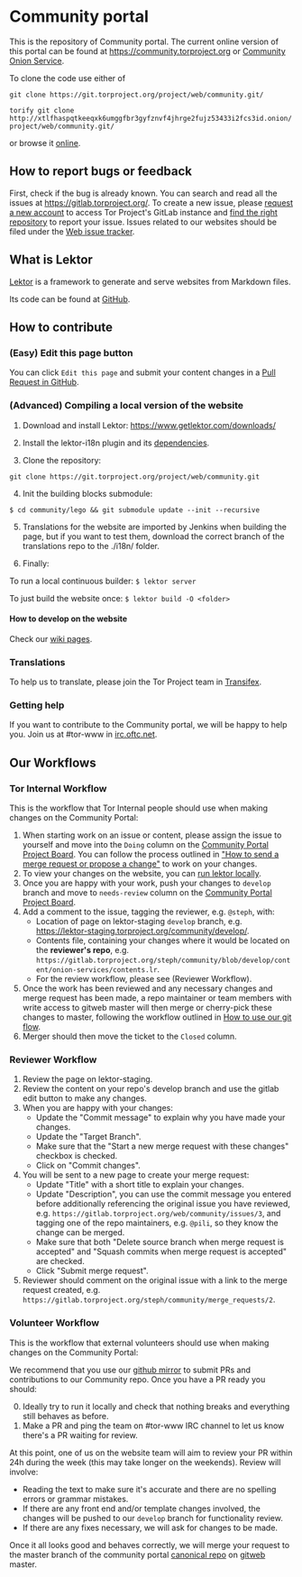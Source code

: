 # Community portal

This is the repository of Community portal. The current online version of this portal can be found at https://community.torproject.org or [Community Onion Service](http://xmrhfasfg5suueegrnc4gsgyi2tyclcy5oz7f5drnrodmdtob6t2ioyd.onion/).

To clone the code use either of 

```git clone https://git.torproject.org/project/web/community.git/```

```torify git clone http://xtlfhaspqtkeeqxk6umggfbr3gyfznvf4jhrge2fujz53433i2fcs3id.onion/project/web/community.git/``` 

or browse it [online](http://gzgme7ov25seqjbphab4fkcph3jkobfwwpivt5kzbv3kqx2y2qttl4yd.onion/project/web/community).

## How to report bugs or feedback 

First, check if the bug is already known. You can search and read all the issues at https://gitlab.torproject.org/. To create a new issue, please [request a new account](https://gitlab.onionize.space/) to access Tor Project's GitLab instance and [find the right repository](https://gitlab.torproject.org/tpo) to report your issue. Issues related to our websites should be filed under the [Web issue tracker](https://gitlab.torproject.org/groups/tpo/web/-/issues).

## What is Lektor

[Lektor](https://www.getlektor.com/) is a framework to generate and serve websites from Markdown files.

Its code can be found at [GitHub](https://github.com/lektor/lektor).

## How to contribute

### (Easy) Edit this page button

You can click ```Edit this page``` and submit your content changes in a [Pull Request in GitHub](https://github.com/torproject/community/pulls).

### (Advanced) Compiling a local version of the website

1. Download and install Lektor: https://www.getlektor.com/downloads/

2. Install the lektor-i18n plugin and its [dependencies](https://github.com/numericube/lektor-i18n-plugin#prerequisites).

3. Clone the repository:

```git clone https://git.torproject.org/project/web/community.git```

4. Init the building blocks submodule: 

```$ cd community/lego && git submodule update --init --recursive```

5. Translations for the website are imported by Jenkins when building the page, but if you want to test them, download the correct branch of the translations repo to the ./i18n/ folder.

6. Finally:

To run a local continuous builder: ```$ lektor server```

To just build the website once: ```$ lektor build -O <folder>```

#### How to develop on the website

Check our [wiki pages](https://gitlab.torproject.org/web/community/wikis/How-to-develop-on-the-website).

### Translations

To help us to translate, please join the Tor Project team in [Transifex](https://www.transifex.com/).

### Getting help

If you want to contribute to the Community portal, we will be happy to help you. Join us at #tor-www in [irc.oftc.net](https://www.oftc.net).

## Our Workflows

### Tor Internal Workflow

This is the workflow that Tor Internal people should use when making changes on the Community Portal:

1. When starting work on an issue or content, please assign the issue to yourself and move into the `Doing` column on the [Community Portal Project Board](https://dip.torproject.org/web/community/-/boards). You can follow the process outlined in ["How to send a merge request or propose a change"](https://gitlab.torproject.org/web/tpo/wikis/Git-flow-and-merge-requests#how-to-send-a-merge-request-or-propose-a-change) to work on your changes.
2. To view your changes on the website, you can [run lektor locally](https://gitlab.torproject.org/web/tpo/wikis/Compiling-a-local-version-of-the-website).
3. Once you are happy with your work, push your changes to `develop` branch and move to `needs-review` column on the [Community Portal Project Board](https://gitlab.torproject.org/web/community/-/boards).
4. Add a comment to the issue, tagging the reviewer, e.g. `@steph`, with:
    - Location of page on lektor-staging `develop` branch, e.g. https://lektor-staging.torproject.org/community/develop/.
    - Contents file, containing your changes where it would be located on the **reviewer's repo**, e.g. `https://gitlab.torproject.org/steph/community/blob/develop/content/onion-services/contents.lr`.
    - For the review workflow, please see (Reviewer Workflow).
5. Once the work has been reviewed and any necessary changes and merge request has been made, a repo maintainer or team members with write access to gitweb master will then merge or cherry-pick these changes to master, following the workflow outlined in [How to use our git flow](https://gitlab.torproject.org/web/tpo/wikis/Git-flow-and-merge-requests#how-to-use-our-git-flow).
6. Merger should then move the ticket to the `Closed` column.

### Reviewer Workflow

1. Review the page on lektor-staging.
2. Review the content on your repo's develop branch and use the gitlab edit button to make any changes.
3. When you are happy with your changes:
    - Update the "Commit message" to explain why you have made your changes.
    - Update the "Target Branch".
    - Make sure that the "Start a new merge request with these changes" checkbox is checked.
    - Click on "Commit changes".
4. You will be sent to a new page to create your merge request:
    - Update "Title" with a short title to explain your changes.
    - Update "Description", you can use the commit message you entered before additionally referencing the original issue you have reviewed, e.g. `https://gitlab.torproject.org/web/community/issues/3`, and tagging one of the repo maintainers, e.g. `@pili`, so they know the change can be merged.
    - Make sure that both "Delete source branch when merge request is accepted" and "Squash commits when merge request is accepted" are checked.
    - Click "Submit merge request".
5. Reviewer should comment on the original issue with a link to the merge request created, e.g. `https://gitlab.torproject.org/steph/community/merge_requests/2`.

### Volunteer Workflow

This is the workflow that external volunteers should use when making changes on the Community Portal:

We recommend that you use our [github mirror](https://github.com/torproject/community) to submit PRs and contributions to our Community repo. Once you have a PR ready you should:

0. Ideally try to run it locally and check that nothing breaks and everything still behaves as before.
1. Make a PR and ping the team on #tor-www IRC channel to let us know there's a PR waiting for review.

At this point, one of us on the website team will aim to review your PR within 24h during the week (this may take longer on the weekends). Review will involve:

  - Reading the text to make sure it's accurate and there are no spelling errors or grammar mistakes.
  - If there are any front end and/or template changes involved, the changes will be pushed to our `develop` branch for functionality review.
  - If there are any fixes necessary, we will ask for changes to be made.

Once it all looks good and behaves correctly, we will merge your request to the master branch of the community portal [canonical repo](https://gitweb.torproject.org/project/web/community.git/) on [gitweb](https://gitweb.torproject.org/) master. 

